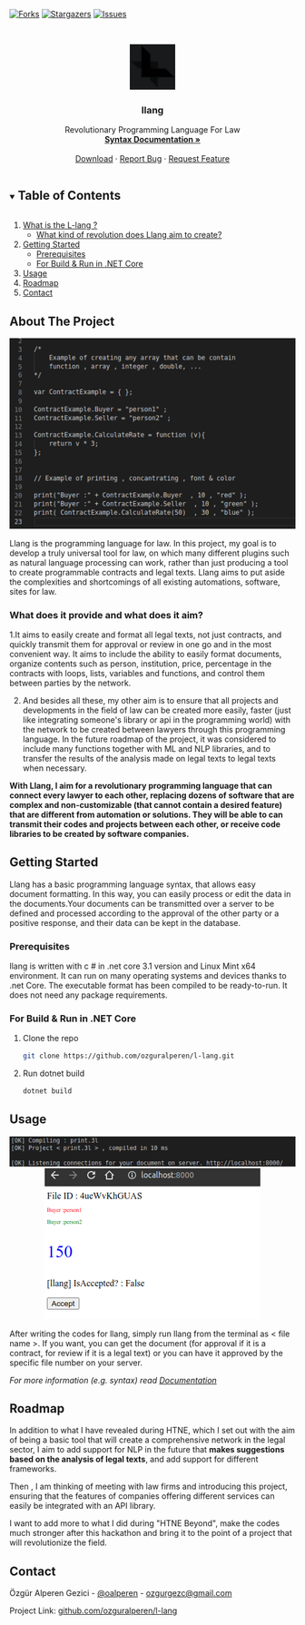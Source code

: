 


<!-- PROJECT SHIELDS -->
<!--
*** I'm using markdown "reference style" links for readability.
*** Reference links are enclosed in brackets [ ] instead of parentheses ( ).
*** See the bottom of this document for the declaration of the reference variables
*** for contributors-url, forks-url, etc. This is an optional, concise syntax you may use.
*** https://www.markdownguide.org/basic-syntax/#reference-style-links
-->

[![Forks][forks-shield]][forks-url]
[![Stargazers][stars-shield]][stars-url]
[![Issues][issues-shield]][issues-url]



<!-- PROJECT LOGO -->
<br />
<p align="center">
  <a href="github.com/ozguralperen/l-lang">
    <img src="Images/ic.png" alt="Logo" width="80" height="80">
  </a>

  <h3 align="center"> llang </h3>

  <p align="center">
    Revolutionary Programming Language For Law
    <br />
    <a href="github.com/ozguralperen/l-lang/tree/main/AnotherInformations"><strong>Syntax Documentation »</strong></a>
    <br />
    <br />
    <a href="https://github.com/ozguralperen/l-lang/main/Build">Download</a>
    ·
    <a href="https://github.com/ozguralperen/l-lang/issues">Report Bug</a>
    ·
    <a href="https://github.com/ozguralperen/l-lang/issues">Request Feature</a>
  </p>
</p>



<!-- TABLE OF CONTENTS -->
<details open="open">
  <summary><h2 style="display: inline-block">Table of Contents</h2></summary>
  <ol>
    <li>
      <a href="# ">What is the L-lang ?</a>
      <ul>
        <li><a href="#">What kind of revolution does Llang aim to create?</a></li>
      </ul>
    </li>
    <li>
      <a href="#getting-started">Getting Started</a>
      <ul>
        <li><a href="#prerequisites">Prerequisites</a></li>
        <li><a href="#">For Build & Run in .NET Core</a></li>
      </ul>
    </li>
    <li><a href="#usage">Usage</a></li>
    <li><a href="#roadmap">Roadmap</a></li>
    <li><a href="#contact">Contact</a></li>
  </ol>
</details>



<!-- ABOUT THE PROJECT -->
## About The Project


<p align="center">
<img src="Images/Code.png" alt="Code" ></img>
</p>

Llang is the programming language for law. In this project, my goal is to develop a truly universal tool for law, 
on which many different plugins such as natural language processing can work, rather than just producing a tool
to create programmable contracts and legal texts. Llang aims to put aside the complexities and shortcomings of all existing automations,
software, sites for law.


### What does it provide and what does it aim?

1.It aims to easily create and format all legal texts, not just contracts, and quickly transmit
them for approval or review in one go and in the most convenient way. It aims to include the ability 
to easily format documents, organize contents such as person, institution, price, percentage in the contracts with 
loops, lists, variables and functions, and control them between parties by the network.

2. And besides all these, my other aim is to ensure that all projects and developments in the field of law can be created more easily, 
faster (just like integrating someone's library or api in the programming world) with the network to be created between lawyers
through this programming language. In the future roadmap of the project, it was considered to 
include many functions together with ML and NLP libraries, and to transfer the results of the analysis made on 
legal texts to legal texts when necessary.

**With Llang, I aim for a revolutionary programming language that can connect every lawyer to each other,
replacing dozens of software that are complex and non-customizable (that cannot contain a desired feature) 
that are different from automation or solutions.  They will be able to can transmit their codes and projects 
between each other, or receive code libraries to be created by software companies.**


<!-- GETTING STARTED -->

## Getting Started

Llang has a basic programming language syntax, that allows easy document formatting. In this way, you 
can easily process or edit the data in the documents.Your documents can be transmitted over a server to be defined 
and processed according to the approval of the other party or a positive response, and their data can be kept in the database.



### Prerequisites

llang is written with c # in .net core 3.1 version and Linux Mint x64 environment.
It can run on many operating systems and devices thanks to .net Core.
The executable format has been compiled to be ready-to-run. 
It does not need any package requirements.


### For Build & Run in .NET Core

1. Clone the repo
   ```sh
   git clone https://github.com/ozguralperen/l-lang.git
   ```
2. Run dotnet build
   ```sh
   dotnet build 
   ```

<!-- USAGE EXAMPLES -->
## Usage

<p align="center">
<img src="Images/Compiling.png" alt="Compiler" ></img>
<img src="Images/Document.png" alt="Document" ></img>
</p>

After writing the codes for llang, simply run llang from the terminal as < file name >. If you want, 
you can get the document (for approval if it is a contract, for review if it is a legal text) or 
you can have it approved by the specific file number on your server.


_For more information (e.g. syntax) read [Documentation](https://github.com/ozguralperen/l-lang/tree/main/AnotherInformations)_

<!-- ROADMAP -->
## Roadmap

  In addition to what I have revealed during HTNE, which I set out with the aim of being a basic tool that will create
a comprehensive network in the legal sector, I aim to add support for NLP in the future that **makes suggestions based
on the analysis of legal texts**, and add support for different frameworks.  

  Then , I am thinking of meeting with law firms and introducing this project, 
ensuring that the features of companies offering different services can easily be 
integrated with an API library.

  I want to add more to what I did during "HTNE Beyond", make the codes much stronger after this
  hackathon and bring it to the point of a project that will revolutionize the field.


<!-- CONTACT -->
## Contact

Özgür Alperen Gezici - [@oalperen](https://instagram.com/oalperen) - ozgurgezc@gmail.com

Project Link: [github.com/ozguralperen/l-lang](https://github.com/ozguralperen/l-lang)




<!-- MARKDOWN LINKS & IMAGES -->
<!-- https://www.markdownguide.org/basic-syntax/#reference-style-links -->
[contributors-shield]: https://img.shields.io/github/contributors/ozguralperen/l-lang.svg?style=for-the-badge
[contributors-url]: https://github.com/ozguralperen/l-lang/graphs/contributors
[forks-shield]: https://img.shields.io/github/forks/ozguralperen/l-lang.svg?style=for-the-badge
[forks-url]: https://github.com/ozguralperen/l-lang/network/members
[stars-shield]: https://img.shields.io/github/stars/ozguralperen/l-lang.svg?style=for-the-badge
[stars-url]: https://github.com/ozguralperen/l-lang/stargazers
[issues-shield]: https://img.shields.io/github/issues/ozguralperen/l-lang.svg?style=for-the-badge
[issues-url]: https://github.com/ozguralperen/l-lang/issues
[license-shield]: https://img.shields.io/github/license/ozguralperen/l-lang.svg?style=for-the-badge
[license-url]: https://github.com/ozguralperen/l-lang/blob/master/LICENSE.txt
